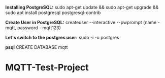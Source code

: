 **Installing PostgreSQL:**
sudo apt-get update && sudo apt-get upgrade && sudo apt install postgresql postgresql-contrib

**Create User in PostgreSQL:**
createuser --interactive --pwprompt
(name - mqtt, password - mqtt123)

**Let's switch to the postgres user:**
sudo -i -u postgres

**psql**
CREATE DATABASE mqtt

# MQTT-Test-Project
